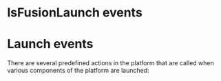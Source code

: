 # lsFusionLaunch events

# Launch events

There are several predefined actions in the platform that are called when various components of the platform are launched:


